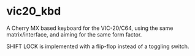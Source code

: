 # vic20_kbd
A Cherry MX based keyboard for the VIC-20/C64, using the same matrix/interface, and aiming for the same form factor.

SHIFT LOCK is implemented with a flip-flop instead of a toggling switch.